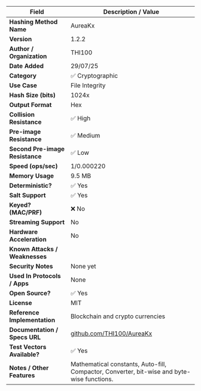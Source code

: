 | **Field**                       | **Description / Value**                                                                    |
|---------------------------------|--------------------------------------------------------------------------------------------|
| **Hashing Method Name**         | AureaKx                                                                                    |
| **Version**                     | 1.2.2                                                                                      |
| **Author / Organization**       | THI100                                                                                     |
| **Date Added**                  | 29/07/25                                                                                   |
| **Category**                    | ✅ Cryptographic                                                                           |
| **Use Case**                    | File Integrity                                                                             |
| **Hash Size (bits)**            | 1024x                                                                                      |
| **Output Format**               | Hex                                                                                        |
| **Collision Resistance**        | ✅ High                                                                                    |
| **Pre-image Resistance**        | ✅ Medium                                                                                  |
| **Second Pre-image Resistance** | ✅ Low                                                                                     |
| **Speed (ops/sec)**             | 1/0.000220                                                                                 |
| **Memory Usage**                | 9.5 MB                                                                                     |
| **Deterministic?**              | ✅ Yes                                                                                     |
| **Salt Support**                | ✅ Yes                                                                                     |
| **Keyed? (MAC/PRF)**            | ❌ No                                                                                      |
| **Streaming Support**           | No                                                                                         |
| **Hardware Acceleration**       | No                                                                                         |
| **Known Attacks / Weaknesses**  | |ALL                                                                                       |
| **Security Notes**              | None yet                                                                                   |
| **Used In Protocols / Apps**    | None                                                                                       |
| **Open Source?**                | ✅ Yes                                                                                     |
| **License**                     | MIT                                                                                        |
| **Reference Implementation**    | Blockchain and crypto currencies                                                           |
| **Documentation / Specs URL**   | [github.com/THI100/AureaKx](https://github.com/THI100/AureaKx)                             |
| **Test Vectors Available?**     | ✅ Yes                                                                                     |
| **Notes / Other Features**      | Mathematical constants, Auto-fill, Compactor, Converter, bit-wise and byte-wise functions. |
